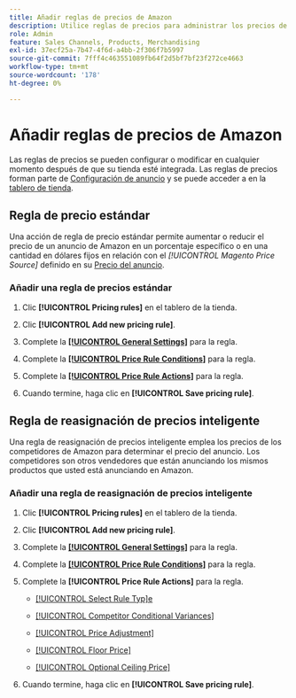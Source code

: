 ```yaml
---
title: Añadir reglas de precios de Amazon
description: Utilice reglas de precios para administrar los precios de listado en Amazon Marketplace para su catálogo de productos de Commerce.
role: Admin
feature: Sales Channels, Products, Merchandising
exl-id: 37ecf25a-7b47-4f6d-a4bb-2f306f7b5997
source-git-commit: 7fff4c463551089fb64f2d5bf7bf23f272ce4663
workflow-type: tm+mt
source-wordcount: '178'
ht-degree: 0%

---
```


# Añadir reglas de precios de Amazon

Las reglas de precios se pueden configurar o modificar en cualquier momento después de que su tienda esté integrada. Las reglas de precios forman parte de [Configuración de anuncio](./listing-settings.md) y se puede acceder a en la [tablero de tienda](./amazon-store-dashboard.md).

## Regla de precio estándar

Una acción de regla de precio estándar permite aumentar o reducir el precio de un anuncio de Amazon en un porcentaje específico o en una cantidad en dólares fijos en relación con el **[!UICONTROL Magento Price Source*]* definido en su [Precio del anuncio](./listing-price.md).

### Añadir una regla de precios estándar

1. Clic **[!UICONTROL Pricing rules]** en el tablero de la tienda.

1. Clic **[!UICONTROL Add new pricing rule]**.

1. Complete la **[[!UICONTROL General Settings]](./pricing-rule-general-settings.md)** para la regla.

1. Complete la **[[!UICONTROL Price Rule Conditions]](./pricing-rule-conditions.md)** para la regla.

1. Complete la **[[!UICONTROL Price Rule Actions]](./standard-price-rules.md)** para la regla.

1. Cuando termine, haga clic en **[!UICONTROL Save pricing rule]**.

## Regla de reasignación de precios inteligente

Una regla de reasignación de precios inteligente emplea los precios de los competidores de Amazon para determinar el precio del anuncio. Los competidores son otros vendedores que están anunciando los mismos productos que usted está anunciando en Amazon.

### Añadir una regla de reasignación de precios inteligente

1. Clic **[!UICONTROL Pricing rules]** en el tablero de la tienda.

1. Clic **[!UICONTROL Add new pricing rule]**.

1. Complete la **[[!UICONTROL General Settings]](./pricing-rule-general-settings.md)** para la regla.

1. Complete la **[[!UICONTROL Price Rule Conditions]](./pricing-rule-conditions.md)** para la regla.

1. Complete la **[!UICONTROL Price Rule Actions]** para la regla.

   - [[!UICONTROL Select Rule Typ]e](./intelligent-repricing-rules.md)

   - [[!UICONTROL Competitor Conditional Variances]](./competitor-conditional-variances.md)

   - [[!UICONTROL Price Adjustment]](./price-adjustment.md)

   - [[!UICONTROL Floor Price]](./floor-price.md)

   - [[!UICONTROL Optional Ceiling Price]](./optional-ceiling-price.md)

1. Cuando termine, haga clic en **[!UICONTROL Save pricing rule]**.
